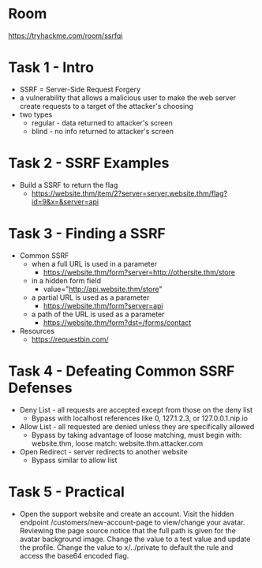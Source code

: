 # Room
https://tryhackme.com/room/ssrfqi

# Task 1 - Intro
* SSRF = Server-Side Request Forgery
* a vulnerability that allows a malicious user to make the web server create requests to a target of the attacker's choosing
* two types
    * regular - data returned to attacker's screen
    * blind - no info returned to attacker's screen

# Task 2 - SSRF Examples
* Build a SSRF to return the flag
    * https://website.thm/item/2?server=server.website.thm/flag?id=9&x=&server=api

# Task 3 - Finding a SSRF
* Common SSRF
    * when a full URL is used in a parameter
        * https://website.thm/form?server=http://othersite.thm/store
    * in a hidden form field
        * value="http://api.website.thm/store"
    * a partial URL is used as a parameter
        * https://website.thm/form?server=api
    * a path of the URL is used as a parameter
        * https://website.thm/form?dst=/forms/contact
* Resources
    * https://requestbin.com/

# Task 4 - Defeating Common SSRF Defenses
* Deny List - all requests are accepted except from those on the deny list
    * Bypass with localhost references like 0, 127.1.2.3, or 127.0.0.1.nip.io
* Allow List - all requested are denied unless they are specifically allowed
    * Bypass by taking advantage of loose matching, must begin with: website.thm, loose match: website.thm.attacker.com
* Open Redirect - server redirects to another website
    * Bypass similar to allow list

# Task 5 - Practical
* Open the support website and create an account.  Visit the hidden endpoint /customers/new-account-page to view/change your avatar.  Reviewing the page source notice that the full path is given for the avatar background image.  Change the value to a test value and update the profile.  Change the value to x/../private to default the rule and access the base64 encoded flag.
